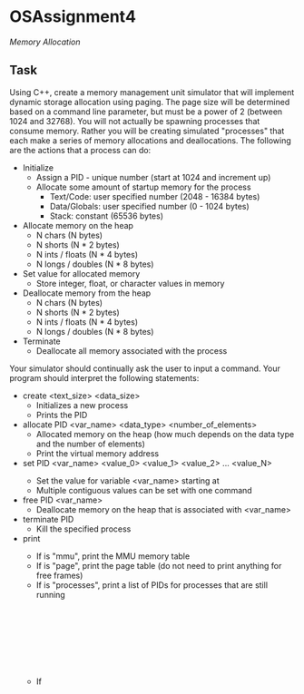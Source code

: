 # OSAssignment4
*Memory Allocation*

## Task

Using C++, create a memory management unit simulator that will implement dynamic storage allocation using paging. The page size will be determined based on a command line parameter, but must be a power of 2 (between 1024 and 32768). You will not actually be spawning processes that consume memory. Rather you will be creating simulated "processes" that each make a series of memory allocations and deallocations. The following are the actions that a process can do:

 - Initialize
    - Assign a PID - unique number (start at 1024 and increment up)
    - Allocate some amount of startup memory for the process
        - Text/Code: user specified number (2048 - 16384 bytes)
        - Data/Globals: user specified number (0 - 1024 bytes)
        - Stack: constant (65536 bytes)
 - Allocate memory on the heap
    - N chars (N bytes)
    - N shorts (N * 2 bytes)
    - N ints / floats (N * 4 bytes)
    - N longs / doubles (N * 8 bytes)
 - Set value for allocated memory
    - Store integer, float, or character values in memory
 - Deallocate memory from the heap
    - N chars (N bytes)
    - N shorts (N * 2 bytes)
    - N ints / floats (N * 4 bytes)
    - N longs / doubles (N * 8 bytes)
 - Terminate
    - Deallocate all memory associated with the process

Your simulator should continually ask the user to input a command. Your program should interpret the following statements:

- create <text_size> <data_size>
    - Initializes a new process
    - Prints the PID
- allocate PID <var_name> <data_type> <number_of_elements>
    - Allocated memory on the heap (how much depends on the data type and the number of elements)
    - Print the virtual memory address
- set PID <var_name> <offset> <value_0> <value_1> <value_2> ... <value_N>
    - Set the value for variable <var_name> starting at <offset>
    - Multiple contiguous values can be set with one command
- free PID <var_name>
    - Deallocate memory on the heap that is associated with <var_name>
- terminate PID
    - Kill the specified process
- print <object>
    - If <object> is "mmu", print the MMU memory table
    - If <object> is "page", print the page table (do not need to print anything for free frames)
    - If <object> is "processes", print a list of PIDs for processes that are still running
    - If <object> is a "PID:<var_name>", print the value of the variable for that process
        - If variable has more than 4 elements, just print the first 4 followed by "... [N items]" (where N is the number of elements)
- exit
    - quit program
